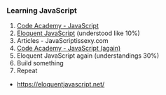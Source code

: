 ### Learning JavaScript

1. [Code Academy - JavaScript](https://www.codecademy.com/learn/introduction-to-javascript)
2. [Eloquent JavaScript](https://eloquentjavascript.net/) (understood like 10%)
3. Articles - JavaScriptissexy.com
4. [Code Academy - JavaScript (again)](https://www.codecademy.com/learn/introduction-to-javascript)
5. Eloquent JavaScript again (understandings 30%)
6. Build something
7. Repeat

- https://eloquentjavascript.net/
